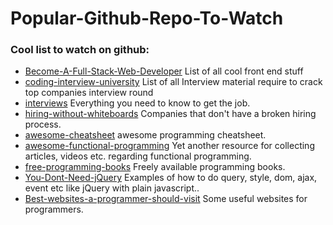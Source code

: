 # Popular-Github-Repo-To-Watch



### Cool list to watch on github:

 * [Become-A-Full-Stack-Web-Developer](https://github.com/bmorelli25/Become-A-Full-Stack-Web-Developer)  List of all cool front end stuff
 * [coding-interview-university](https://github.com/jwasham/coding-interview-university)  List of all Interview material require to crack top companies interview round
 * [interviews](https://github.com/kdn251/interviews)  Everything you need to know to get the job.
 * [hiring-without-whiteboards](https://github.com/poteto/hiring-without-whiteboards)  Companies that don't have a broken hiring process.
 * [awesome-cheatsheet](https://github.com/detailyang/awesome-cheatsheet)   awesome programming cheatsheet.
 * [awesome-functional-programming](https://github.com/xgrommx/awesome-functional-programming) Yet another resource for collecting articles, videos etc. regarding functional programming.
 * [free-programming-books](https://github.com/vhf/free-programming-books) Freely available programming books.
 * [You-Dont-Need-jQuery](https://github.com/oneuijs/You-Dont-Need-jQuery) Examples of how to do query, style, dom, ajax, event etc like jQuery with plain javascript..
  * [Best-websites-a-programmer-should-visit](https://github.com/sdmg15/Best-websites-a-programmer-should-visit)  Some useful websites for programmers.
 
 

